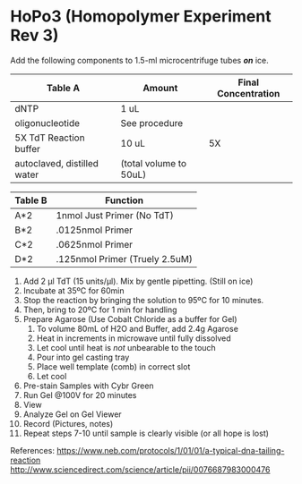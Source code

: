 # HoPo3 (Homopolymer Experiment Rev 3)

Add the following components to 1.5-ml microcentrifuge tubes ***_on_*** ice.

| Table A                     | Amount                 | Final Concentration |
|-----------------------------|------------------------|---------------------|
| dNTP                        | 1 uL                   |                     |
| oligonucleotide             | See procedure          |                     |
| 5X TdT Reaction buffer      | 10 uL                  | 5X                  |
| autoclaved, distilled water | (total volume to 50uL) |                     |

| Table B | Function                       |
|---------|--------------------------------|
| A*2     | 1nmol Just Primer (No TdT)     |
| B*2     | .0125nmol Primer               |
| C*2     | .0625nmol Primer               |
| D*2     | .125nmol Primer (Truely 2.5uM) |

1. Add 2 µl TdT (15 units/µl). Mix by gentle pipetting. (Still on ice)
2. Incubate at 35ºC for 60min
3. Stop the reaction by bringing the solution to 95ºC for 10 minutes.
4. Then, bring to 20ºC for 1 min for handling
5. Prepare Agarose (Use Cobalt Chloride as a buffer for Gel)
    1. To volume 80mL of H2O and Buffer, add 2.4g Agarose
    2. Heat in increments in microwave until fully dissolved
    3. Let cool until heat is *not* unbearable to the touch
    4. Pour into gel casting tray
    5. Place well template (comb) in correct slot
    6. Let cool
6. Pre-stain Samples with Cybr Green
7. Run Gel @100V for 20 minutes
8. View
9. Analyze Gel on Gel Viewer
10. Record (Pictures, notes)
11. Repeat steps 7-10 until sample is clearly visible (or all hope is lost)

References:
https://www.neb.com/protocols/1/01/01/a-typical-dna-tailing-reaction
http://www.sciencedirect.com/science/article/pii/0076687983000476
